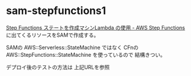 # sam-stepfunctions1

[Step Functions ステートを作成マシンLambda の使用 - AWS Step Functions](https://docs.aws.amazon.com/ja_jp/step-functions/latest/dg/tutorial-creating-lambda-state-machine.html)
に出てくるリソースをSAMで作成する。

SAMの AWS::Serverless::StateMachine ではなく
CFnの AWS::StepFunctions::StateMachine を使っているので
結構きつい。

デプロイ後のテストの方法は
上記URLを参照

